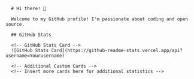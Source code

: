 
      # Hi there! 👋

      Welcome to my GitHub profile! I'm passionate about coding and open source.

      ## GitHub Stats

      <!-- GitHub Stats Card -->
      ![GitHub Stats Card](https://github-readme-stats.vercel.app/api?username=Yourusername)

      <!-- Additional Custom Cards -->
      <!-- Insert more cards here for additional statistics -->
    
